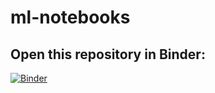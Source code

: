 # ml-notebooks

## Open this repository in Binder: 

[![Binder](https://mybinder.org/badge_logo.svg)](https://mybinder.org/v2/gh/iHrushikesh/ml-notebooks.git/master)
